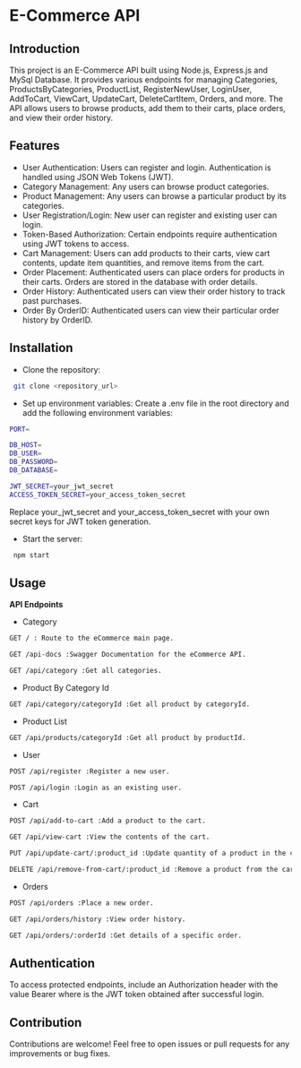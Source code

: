 
# E-Commerce API




## Introduction

This project is an E-Commerce API built using Node.js, Express.js and MySql Database. It provides various endpoints for managing Categories, ProductsByCategories, ProductList, RegisterNewUser, LoginUser, AddToCart, ViewCart, UpdateCart, DeleteCartItem, Orders, and more. The API allows users to browse products, add them to their carts, place orders, and view their order history.
## Features

- User Authentication: Users can register and login. Authentication is handled using JSON Web Tokens (JWT).
- Category Management: Any users can browse product categories.
- Product Management: Any users can browse a particular product by its categories.
- User Registration/Login: New user can register and existing user can login.
- Token-Based Authorization: Certain endpoints require authentication using JWT tokens to access.
- Cart Management: Users can add products to their carts, view cart contents, update item quantities, and remove items from the cart.
- Order Placement: Authenticated users can place orders for products in their carts. Orders are stored in the database with order details.
- Order History: Authenticated users can view their order history to track past purchases.
- Order By OrderID: Authenticated users can view their particular order history by OrderID.


## Installation

- Clone the repository:

```bash
 git clone <repository_url>
```
- Set up environment variables:
Create a .env file in the root directory and add the following environment variables:

```bash
PORT=

DB_HOST=
DB_USER=
DB_PASSWORD=
DB_DATABASE=

JWT_SECRET=your_jwt_secret
ACCESS_TOKEN_SECRET=your_access_token_secret
```
Replace your_jwt_secret and your_access_token_secret with your own secret keys for JWT token generation.

- Start the server:

```bash
 npm start
```
    
## Usage

**API Endpoints**

- Category

```bash
GET / : Route to the eCommerce main page.
```

```bash
GET /api-docs :Swagger Documentation for the eCommerce API.
```

```bash
GET /api/category :Get all categories.
```
- Product By Category Id

```bash
GET /api/category/categoryId :Get all product by categoryId.
```

- Product List

```bash
GET /api/products/categoryId :Get all product by productId.
```
- User

```bash
POST /api/register :Register a new user.
```

```bash
POST /api/login :Login as an existing user.
```
- Cart

```bash
POST /api/add-to-cart :Add a product to the cart. 
```
```bash
GET /api/view-cart :View the contents of the cart. 
```
```bash
PUT /api/update-cart/:product_id :Update quantity of a product in the cart.
```
```bash
DELETE /api/remove-from-cart/:product_id :Remove a product from the cart.
```
- Orders

```bash
POST /api/orders :Place a new order.
```
```bash
GET /api/orders/history :View order history.
```
```bash
GET /api/orders/:orderId :Get details of a specific order.
```



## Authentication

To access protected endpoints, include an Authorization header with the value Bearer <token> where <token> is the JWT token obtained after successful login.
## Contribution

Contributions are welcome! Feel free to open issues or pull requests for any improvements or bug fixes.
